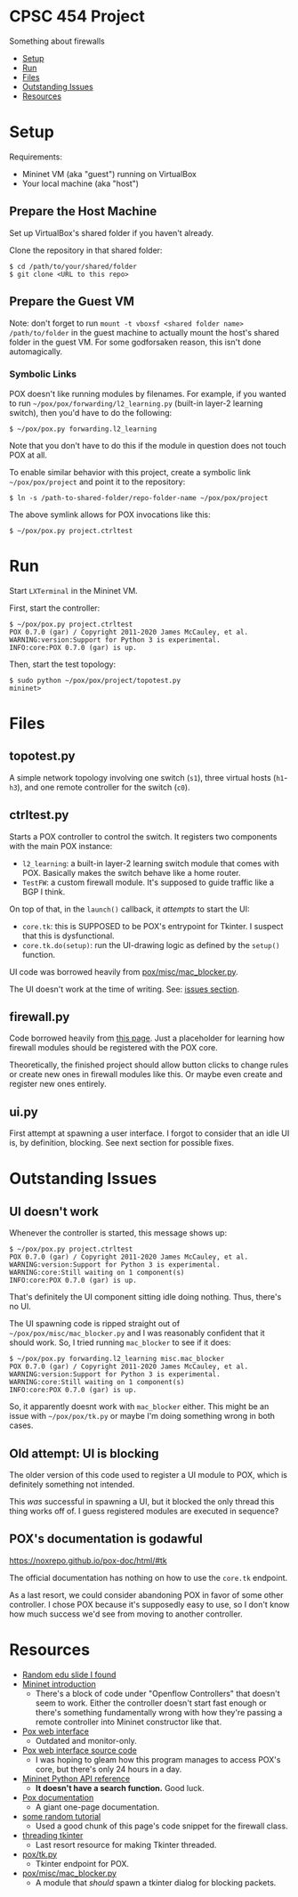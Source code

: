 # CPSC 454 Project

Something about firewalls

- [Setup](#setup)
- [Run](#run)
- [Files](#files)
- [Outstanding Issues](#outstanding-issues)
- [Resources](#resources)

# Setup

Requirements: 

- Mininet VM (aka "guest") running on VirtualBox
- Your local machine (aka "host") 

## Prepare the Host Machine 

Set up VirtualBox's shared folder if you haven't already.

Clone the repository in that shared folder: 

```
$ cd /path/to/your/shared/folder
$ git clone <URL to this repo> 
```

## Prepare the Guest VM

Note: don't forget to run `mount -t vboxsf <shared folder name> /path/to/folder` in the guest machine to actually mount the host's shared folder in the guest VM. For some godforsaken reason, this isn't done automagically.

### Symbolic Links 

POX doesn't like running modules by filenames. For example, if you wanted to run `~/pox/pox/forwarding/l2_learning.py` (built-in layer-2 learning switch), then you'd have to do the following:

```
$ ~/pox/pox.py forwarding.l2_learning
```

Note that you don't have to do this if the module in question does not touch POX at all.

To enable similar behavior with this project, create a symbolic link `~/pox/pox/project` and point it to the repository:

```
$ ln -s /path-to-shared-folder/repo-folder-name ~/pox/pox/project
```

The above symlink allows for POX invocations like this: 

```
$ ~/pox/pox.py project.ctrltest
```

# Run 

Start `LXTerminal` in the Mininet VM. 

First, start the controller: 

```
$ ~/pox/pox.py project.ctrltest
POX 0.7.0 (gar) / Copyright 2011-2020 James McCauley, et al.
WARNING:version:Support for Python 3 is experimental.
INFO:core:POX 0.7.0 (gar) is up.
```

Then, start the test topology: 

```
$ sudo python ~/pox/pox/project/topotest.py
mininet> 
```

# Files 

## topotest.py

A simple network topology involving one switch (`s1`), three virtual hosts (`h1`-`h3`), and one remote controller for the switch (`c0`). 

## ctrltest.py 

Starts a POX controller to control the switch. It registers two components with the main POX instance:

- `l2_learning`: a built-in layer-2 learning switch module that comes with POX. Basically makes the switch behave like a home router.
- `TestFW`: a custom firewall module. It's supposed to guide traffic like a BGP I think. 

On top of that, in the `launch()` callback, it *attempts* to start the UI:
- `core.tk`: this is SUPPOSED to be POX's entrypoint for Tkinter. I suspect that this is dysfunctional. 
- `core.tk.do(setup)`: run the UI-drawing logic as defined by the `setup()` function.

UI code was borrowed heavily from [pox/misc/mac_blocker.py](https://github.com/noxrepo/pox/blob/gar-experimental/pox/misc/mac_blocker.py). 

The UI doesn't work at the time of writing. See: [issues section](#ui-doesnt-work).

## firewall.py 

Code borrowed heavily from [this page](https://carloalbertoscola.it/2019/network/sdn/python/software-defined-networking-nfv-example-with-pox-click-openflow/). Just a placeholder for learning how firewall modules should be registered with the POX core. 

Theoretically, the finished project should allow button clicks to change rules or create new ones in firewall modules like this. Or maybe even create and register new ones entirely. 

## ui.py

First attempt at spawning a user interface. I forgot to consider that an idle UI is, by definition, blocking. See next section for possible fixes.

# Outstanding Issues

## UI doesn't work 

Whenever the controller is started, this message shows up: 

```
$ ~/pox/pox.py project.ctrltest
POX 0.7.0 (gar) / Copyright 2011-2020 James McCauley, et al.
WARNING:version:Support for Python 3 is experimental.
WARNING:core:Still waiting on 1 component(s)
INFO:core:POX 0.7.0 (gar) is up.
```

That's definitely the UI component sitting idle doing nothing. Thus, there's no UI. 

The UI spawning code is ripped straight out of `~/pox/pox/misc/mac_blocker.py` and I was reasonably confident that it should work. So, I tried running `mac_blocker` to see if it does: 

```
$ ~/pox/pox.py forwarding.l2_learning misc.mac_blocker
POX 0.7.0 (gar) / Copyright 2011-2020 James McCauley, et al.
WARNING:version:Support for Python 3 is experimental.
WARNING:core:Still waiting on 1 component(s)
INFO:core:POX 0.7.0 (gar) is up.
```

So, it apparently doesnt work with `mac_blocker` either. This might be an issue with `~/pox/pox/tk.py` or maybe I'm doing something wrong in both cases. 

## Old attempt: UI is blocking 

The older version of this code used to register a UI module to POX, which is definitely something not intended. 

This *was* successful in spawning a UI, but it blocked the only thread this thing works off of. I guess registered modules are executed in sequence? 

## POX's documentation is godawful 

https://noxrepo.github.io/pox-doc/html/#tk

The official documentation has nothing on how to use the `core.tk` endpoint. 

As a last resort, we could consider abandoning POX in favor of some other controller. I chose POX because it's supposedly easy to use, so I don't know how much success we'd see from moving to another controller.

# Resources

- [Random edu slide I found](https://www.comp.nus.edu.sg/~tbma/teaching/cs4226y16_past/tutorial-Mininet-POX.pdf) 
- [Mininet introduction](https://github.com/mininet/mininet/wiki/Introduction-to-Mininet#openflow-controllers)
  - There's a block of code under "Openflow Controllers" that doesn't seem to work. Either the controller doesn't start fast enough or there's something fundamentally wrong with how they're passing a remote controller into Mininet constructor like that. 
- [Pox web interface](https://web.archive.org/web/20150320100849/http://www.noxrepo.org/2012/09/pox-web-interfaces/) 
  - Outdated and monitor-only. 
- [Pox web interface source code](https://github.com/MurphyMc/poxdesk)
  - I was hoping to gleam how this program manages to access POX's core, but there's only 24 hours in a day. 
- [Mininet Python API reference](http://mininet.org/api/index.html)
  - **It doesn't have a search function.** Good luck. 
- [Pox documentation](https://noxrepo.github.io/pox-doc/html/) 
  - A giant one-page documentation.
- [some random tutorial](https://carloalbertoscola.it/2019/network/sdn/python/software-defined-networking-nfv-example-with-pox-click-openflow/)
  - Used a good chunk of this page's code snippet for the firewall class.
- [threading tkinter](https://www.oreilly.com/library/view/python-cookbook/0596001673/ch09s07.html)
  - Last resort resource for making Tkinter threaded. 
- [pox/tk.py](https://github.com/noxrepo/pox/blob/gar-experimental/pox/tk.py)
  - Tkinter endpoint for POX.
- [pox/misc/mac_blocker.py](https://github.com/noxrepo/pox/blob/gar-experimental/pox/misc/mac_blocker.py)
  - A module that *should* spawn a tkinter dialog for blocking packets. 
